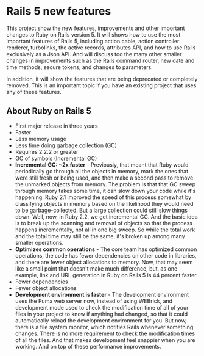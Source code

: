 # Rails 5 new features

This project show the new features, improvements and other important changes to Ruby on Rails version 5. It will shows how to use the most important features of Rails 5, including action cable, action controller renderer, turbolinks, the active records, attributes API, and how to use Rails exclusively as a Json API. And will discuss too the many other smaller changes in improvements such as the Rails command router, new date and time methods, secure tokens, and changes to parameters.

In addition, it will show the features that are being deprecated or completely removed. This is an important topic if you have an existing project that uses any of these features. 


## About Ruby on Rails 5

* First major release in three years
* Faster
* Less memory usage
* Less time doing garbage collection (GC)
* Requires 2.2.2 or greater
* GC of symbols (Incremental GC)
* **Incremental GC: ~2x faster** - Previously, that meant that Ruby would periodically go through all the objects in memory, mark the ones that were still fresh or being used, and then make a second pass to remove the unmarked objects from memory.
 The problem is that that GC sweep through memory takes some time, it can slow down your code while it's happening. Ruby 2.1 improved the speed of this process somewhat by classifying objects in memory based on the likelihood they would need to be garbage-collected. But a large collection could still slow things down. Well, now, in Ruby 2.2, we get incremental GC. And the basic idea is to break up the scanning and removal of objects so that the process happens incrementally, not all in one big sweep. So while the total work and the total time may still be the same, it's broken up among many smaller operations.
* **Optimizes common operations** - The core team has optimized common operations, the code has fewer dependencies on other code in libraries, and there are fewer object allocations to memory. Now, that may seem like a small point that doesn't make much difference, but, as one example, link and URL generation in Ruby on Rails 5 is 44 percent faster.
* Fewer dependencies
* Fewer object allocations
* **Development environment is faster** - The development environment uses the Puma web server now, instead of using WEBrick, and development mode used to check the modification time of all of your files in your project to know if anything had changed, so that it could automatically reload the development environment for you. But now, there is a file system monitor, which notifies Rails whenever something changes. There is no more requirement to check the modification times of all the files. And that makes development feel snappier when you are working. And on top of these performance improvements.
